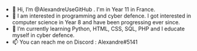 - 👋 Hi, I’m @AlexandreUseGitHub . I'm in Year 11 in France.
- 👀 I am interested in programming and cyber defence. I got interested in computer science in Year 8 and have been progressing ever since.
- 🌱 I’m currently learning Python, HTML, CSS, SQL, PHP and I educate myself in cyber defence.
- 📫 You can reach me on Discord : Alexandre#5141
